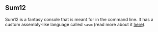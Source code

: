 ## Sum12

Sum12 is a fantasy console that is meant for in the command line. It has a custom assembly-like language called `sasm` (read more about it [here](https://legotronforce.github.io/sum12/sasm)).